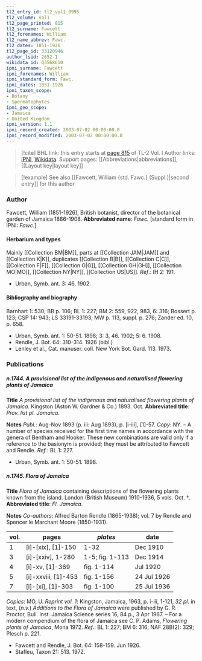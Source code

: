 ```yaml
---
tl2_entry_id: tl2_vol1_0995
tl2_volume: vol1
tl2_page_printed: 815
tl2_surname: Fawcett
tl2_forenames: William
tl2_name_abbrev: Fawc.
tl2_dates: 1851-1926
tl2_page_id: 33120946
author_lsid: 2652-1
wikidata_id: Q3568610
ipni_surname: Fawcett
ipni_forenames: William
ipni_standard_form: Fawc.
ipni_dates: 1851-1926
ipni_taxon_scope: 
- Botany
- Spermatophytes
ipni_geo_scope: 
- Jamaica
- United Kingdom
ipni_version: 1.1
ipni_record_created: 2003-07-02 00:00:00.0
ipni_record_modified: 2003-07-02 00:00:00.0
---
```


> [!cite] BHL link: this entry starts at [page 815](https://www.biodiversitylibrary.org/page/33120946) of TL-2 Vol. I
> Author links: [IPNI](https://www.ipni.org/a/2652-1), [Wikidata](https://www.wikidata.org/wiki/Q3568610). Support pages: [[Abbreviations|abbreviations]], [[Layout key|layout key]]

> [!example] See also [[Fawcett, William {std. Fawc.} (Suppl.)|second entry]] for this author

### Author

Fawcett, William (1851-1926), British botanist, director of the botanical garden of Jamaica 1886-1908. 
**Abbreviated name**: *Fawc.* \[standard form in IPNI: *Fawc.*\]

#### Herbarium and types

Mainly [[Collection BM|BM]], parts at [[Collection JAM|JAM]] and [[Collection K|K]], duplicates [[Collection B|B]], [[Collection C|C]], [[Collection F|F]], [[Collection G|G]], [[Collection GH|GH]], [[Collection MO|MO]], [[Collection NY|NY]], [[Collection US|US]].
*Ref*.: IH 2: 191.
- Urban, Symb. ant. 3: 46. 1902.

#### Bibliography and biography

Barnhart 1: 530; BB p. 106; BL 1: 227; BM 2: 559, 922, 983, 6: 316; Bossert p. 123; CSP 14: 943; LS 33191-33193; MW p. 113, suppl. p. 276; Zander ed. 10, p. 658.
- Urban, Symb. ant. 1: 50-51. 1898; 3: 3, 46. 1902; 5: 6. 1908.
- Rendle, J. Bot. 64: 310-314. 1926 (bibl.)
- Lenley et al., Cat. manuser. coll. New York Bot. Gard. 113. 1973.

### Publications

##### n.1744. A provisional list of the indigenous and naturalised flowering plants of Jamaica

**Title**
*A provisional list of the indigenous and naturalised flowering plants of Jamaica*. Kingston (Aston W. Gardner & Co.) 1893. Oct.
**Abbreviated title**: *Prov. list pl. Jamaica*.

**Notes**
*Publ*.: Aug-Nov 1893 (p. iii: Aug 1893), p. \[i-iii\], \[1\]-57. *Copy*: NY. – A number of species received for the first time names in accordance with the genera of Bentham and Hooker. These new combinations are valid only if a reference to the basionym is provided; they must be attributed to Fawcett and Rendle.
*Ref*.: BL 1: 227.
- Urban, Symb. ant. 1: 50-51. 1898.

##### n.1745. Flora of Jamaica

**Title**
*Flora of Jamaica* containing descriptions of the flowering plants known from the island. London (British Museum) 1910-1936, 5 vols. Oct. †.
**Abbreviated title**: *Fl. Jamaica*.

**Notes**
*Co-authors*: Alfred Barton Rendle (1865-1938); vol. 7 by Rendle and Spencer le Marchant Moore (1850-1931).

|vol.	|pages	|*plates*	|date|
|---	|---	|---	|---	|
|1	|\[i\]-\[xix\], \[1\]-150	|1-32	|Dec 1910|
|3	|\[i\]-\[xxiv\], 1-280	|1-5; fig. 1-113	|Dec 1914|
|4	|\[i\]-xv, \[1\]-369	|fig. 1-114	|Jul 1920|
|5	|\[i\]-xxviii, \[1\]-453	|fig. 1-156	|24 Jul 1926|
|7	|\[i\]-\[xi\], \[1\]-303	|fig. 1-100	|25 Jul 1936|

*Copies*: MO, U.
*Reprint vol. 1*: Kingston, Jamaica, 1963, p. i-iii, 1-121, *32 pl*. in text, (*n.v.*) *Additions to the Flora of Jamaica* were published by G. R. Proctor, Bull. Inst. Jamaica Science series 16, 84 p., 3 Apr 1967. – For a modern compendium of the flora of Jamaica see C. P. Adams, *Flowering plants of Jamaica*, Mona 1972.
*Ref*.: BL 1: 227; BM 6: 316; NAF 28B(2): 329; Plesch p. 221.
- Fawcett and Rendle, J. Bot. 64: 158-159. Jun 1926.
- Stafleu, Taxon 21: 513. 1972.

